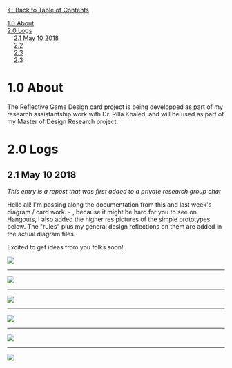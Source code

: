 [<--Back to Table of Contents](TableofContents.md)  

[1.0 About](#1.0-About)  
[2.0 Logs](#2.0-Logs)  
&nbsp;&nbsp;&nbsp;&nbsp;[2.1 May 10 2018](##2.1-May-10-2018)  
&nbsp;&nbsp;&nbsp;&nbsp;[2.2]()  
&nbsp;&nbsp;&nbsp;&nbsp;[2.3]()  
&nbsp;&nbsp;&nbsp;&nbsp;[2.3]()  

# 1.0 About

The Reflective Game Design card project is being developped as part of my research assistantship work with Dr. Rilla Khaled, and will be used as part of my Master of Design Research project.

# 2.0 Logs

## 2.1 May 10 2018
<i> This entry is a repost that was first added to a private research group chat </i>

Hello all! I'm passing along the documentation from this and last week's diagram / card work. -  , because it might be hard for you to see on Hangouts, I also added the higher res pictures of the simple prototypes below. The "rules" plus my general design reflections on them are added in the actual diagram files.

Excited to get ideas from you folks soon!  

![](https://09238768715394554913.googlegroups.com/attach/10f05a2a34b363/diagram4-01.png?part=0.3&view=1&vt=ANaJVrGu71sSD_Jur-7E56qiN_wI4Qmw7ovj8WBY1-YtKFLllrjyw10z6oabDRr-JaDiboKYnSyWi5RqMnkxVTuyjMrp6cft-6Y_-NwHRVndFee_nGUUo6s)  

---
![](https://09238768715394554913.googlegroups.com/attach/10f05a2a34b363/diagram5-01.png?part=0.1&view=1&vt=ANaJVrHeaNXBGXp34WFpnJtnrYXqqxuw8t0dD72vSiG2WlFMhQR3QMYtmpdJCEqdMEbHtI4b5s5JaMDKveMoAHOoWo9VrtaoCNWWyCNNhhTA5M1ZLkzjtQs)  

---
![](https://09238768715394554913.googlegroups.com/attach/10f05a2a34b363/diagram6-01.png?part=0.2&view=1&vt=ANaJVrGiOeBxGCDAKk4CPoXvd6Q1N_FisZCGtyDJEP-6puE1WwCRHnOUeaurHBxs-Lj6qePM3uy0PR-r40_GFi5C9xOWqbM1OjgCm80CQiLQNNifNpORUqA)  

---
![](https://09238768715394554913.googlegroups.com/attach/10f05a2a34b363/diagram1-01.png?part=0.4&view=1&vt=ANaJVrH-mmD0MR1bctZ8Lu2Kk0_OhpwBZ3tya3qytjFbpeR3aAmBqFAApSRuyKZ0yh4auYYrzqDjXfi41ooMZ4hSFiBHc4pmtQ36AuptI_jvk4ntzkY_TkE)  

---
![](https://09238768715394554913.googlegroups.com/attach/10f05a2a34b363/diagram3-01.png?part=0.6&view=1&vt=ANaJVrG77PLeh8_OH_5dp9TPl8shmU9MDp0IyWu6QRZh0JPnL7yw6I958qNh9Jg7xwjjVuKXfLiPFy2sOM-azN5JBtXmUI3Bvnaw2IAdYIkGWxBhuq85Zs8)  

---
![](https://09238768715394554913.googlegroups.com/attach/10f05a2a34b363/diagram2-01.png?part=0.5&view=1&vt=ANaJVrFj768m0RtjH6My_qyMKdp24hVu8FN1vhpBdkuNcpBjvFwSd7pPCPdn78k2MqCBrzIDqSbXQM9WlZLm2St4nhDAJq_VKnWX03OYglTP9ncn3qsUe4Y)  

